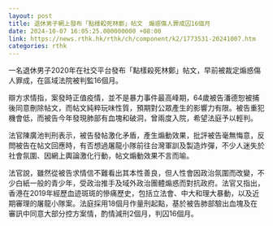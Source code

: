 ```yaml
---
layout: post
title: 退休男子網上發布「點樣殺死林鄭」帖文　煽惑傷人罪成囚16個月
date: 2024-10-07 16:05:25.000000000 +08:00
link: https://news.rthk.hk/rthk/ch/component/k2/1773531-20241007.htm
categories: rthk
---
```


一名退休男子2020年在社交平台發布「點樣殺死林鄭」帖文，早前被裁定煽惑傷人罪成，在區域法院被判監16個月。

辯方求情指，案發時正值疫情，並不是暴力事件最高峰期，64歲被告潘德恕被捕後同意刪除帖文，而帖文純粹玩味性質，預期對公眾產生的影響力有限。被告重犯機會低，而被告今年發現肺部有血塊和破洞，曾兩度入院，希望法庭予以輕判。

法官陳廣池判刑表示，被告發帖激化矛盾，產生煽動效果，批評被告毫無悔意，反問被告在帖文回應時，有否想過屠龍小隊前往台灣軍訓及製造炸彈，不少人迷失於社會氛圍、因網上輿論激化行動，帖文煽動效果不言而喻。

法官說，雖然從被告求情信不難看出其本性善良，但人性會因政治氛圍而改變，不少白紙一般的青少年，受政治推手及域外政治團體煽惑而對抗政府。法官又指出，香港在2019年經歷血迹斑斑的慘痛歷史，包括立法會、中大和理大暴動，以及近期審理的屠龍小隊案。法庭採用18個月作量刑起點，基於被告肺部驗出血塊及在審訊中同意大部分控方案情，酌情減刑2個月，判囚16個月。
